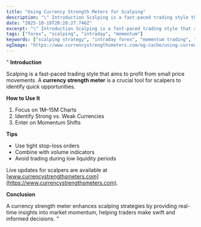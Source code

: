```yaml
---
title: "Using Currency Strength Meters for Scalping"
description: "\" Introduction Scalping is a fast-paced trading style that aims to profit from small price movements..."
date: "2025-10-19T20:28:27.746Z"
excerpt: "\" Introduction Scalping is a fast-paced trading style that aims to profit from small price movements. A currency strength meter is a crucial tool for scalpers to identify quick opportunities. How to Use It 1. Focus on 1M–15M Charts 2. Identify Strong vs. Weak Currencies 3. Enter on Momentum Shifts..."
tags: ["forex", "scalping", "intraday", "momentum"]
keywords: ["scalping strategy", "intraday forex", "momentum trading", "currency strength scalping", "fast forex trades"]
ogImage: "https://www.currencystrengthsmeters.com/og-cache/using-currency-strength-meters-for-scalping.jpg"
---
```

"
**Introduction**

Scalping is a fast-paced trading style that aims to profit from small price movements. A **currency strength meter** is a crucial tool for scalpers to identify quick opportunities.

**How to Use It**

1. Focus on 1M–15M Charts  
2. Identify Strong vs. Weak Currencies  
3. Enter on Momentum Shifts  

**Tips**

- Use tight stop-loss orders  
- Combine with volume indicators  
- Avoid trading during low liquidity periods  

Live updates for scalpers are available at [www.currencystrengthsmeters.com](https://www.currencystrengthsmeters.com).

**Conclusion**

A currency strength meter enhances scalping strategies by providing real-time insights into market momentum, helping traders make swift and informed decisions.
"
